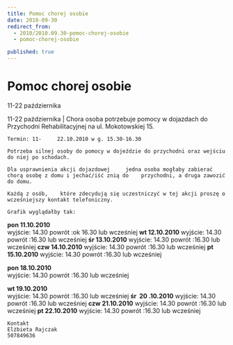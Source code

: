 ```yaml
---
title: Pomoc chorej osobie
date: 2010-09-30
redirect_from: 
  - 2010/2010.09.30-pomoc-chorej-osobie
  - pomoc-chorej-osobie

published: true
---
```




# Pomoc chorej osobie

<time>11-22 października</time>

11-22 października | 
Chora osoba potrzebuje pomocy w dojazdach do Przychodni Rehabilitacyjnej na ul. Mokotowskiej 15.

    Termin: 11-     22.10.2010 w g. 15.30-16.30 

    Potrzeba silnej osoby do pomocy w dojeździe do przychodni oraz wejściu do niej po schodach.

    Dla usprawnienia akcji dojazdowej     jedna osoba mogłaby zabierać chorą osobę z domu i jechać/iść znią do    przychodni, a druga zawozić do domu.

    Każdą z osób,    które zdecydują się uczestniczyć w tej akcji proszę o wcześniejszy kontakt telefoniczny.

    Grafik wyglądałby tak:    

**pon 11.10.2010**        
    wyjście: 14.30
    powrót :ok 16.30 lub wcześniej 
**wt 12.10.2010**
    wyjście: 14.30
    powrót :16.30 lub wcześniej 
**śr 13.10.2010**
    wyjście: 14.30
    powrót :16.30 lub wcześniej 
**czw 14.10.2010**
    wyjście: 14.30
    powrót :16.30 lub wcześniej 
**pt 15.10.2010**
    wyjście: 14.30
    powrót :16.30 lub wcześniej 

**pon 18.10.2010**                            
    wyjście: 14.30
    powrót :16.30 lub wcześniej 

**wt 19.10.2010**        
    wyjście: 14.30
    powrót :16.30 lub wcześniej 
**śr&nbsp; 20 .10.2010**
    wyjście: 14.30
    powrót :16.30 lub wcześniej 
**czw 21.10.2010**
    wyjście: 14.30
    powrót :16.30 lub wcześniej 
**pt 22.10.2010**
    wyjście: 14.30
    powrót :16.30 lub 
wcześniej 

    Kontakt
    Elżbieta Rajczak
    507849636
[](http://www.koncert-anioly.cba.pl/)


<!--CONTENT FROM OLD SERVER (jos before 2013): 11-22 października | 
Chora osoba potrzebuje pomocy w dojazdach do Przychodni Rehabilitacyjnej na ul. Mokotowskiej 15.

    Termin: 11-     22.10.2010 w g. 15.30-16.30 

    Potrzeba silnej osoby do pomocy w dojeździe do przychodni oraz wejściu do niej po schodach.

    Dla usprawnienia akcji dojazdowej     jedna osoba mogłaby zabierać chorą osobę z domu i jechać/iść znią do    przychodni, a druga zawozić do domu.

    Każdą z osób,    które zdecydują się uczestniczyć w tej akcji proszę o wcześniejszy kontakt telefoniczny.

    Grafik wyglądałby tak:    

**pon 11.10.2010**        
    wyjście: 14.30
    powrót :ok 16.30 lub wcześniej 
**wt 12.10.2010**
    wyjście: 14.30
    powrót :16.30 lub wcześniej 
**śr 13.10.2010**
    wyjście: 14.30
    powrót :16.30 lub wcześniej 
**czw 14.10.2010**
    wyjście: 14.30
    powrót :16.30 lub wcześniej 
**pt 15.10.2010**
    wyjście: 14.30
    powrót :16.30 lub wcześniej 

**pon 18.10.2010**                            
    wyjście: 14.30
    powrót :16.30 lub wcześniej 

**wt 19.10.2010**        
    wyjście: 14.30
    powrót :16.30 lub wcześniej 
**śr&nbsp; 20 .10.2010**
    wyjście: 14.30
    powrót :16.30 lub wcześniej 
**czw 21.10.2010**
    wyjście: 14.30
    powrót :16.30 lub wcześniej 
**pt 22.10.2010**
    wyjście: 14.30
    powrót :16.30 lub wcześniej 

    Kontakt
    Elżbieta Rajczak
    507849636
[](http://www.koncert-anioly.cba.pl/)
                          
-->

<!--{{json:{"created_date":"2010-09-30 21:47:04","publish_down":"0000-00-00 00:00:00","id":"955"}}}-->